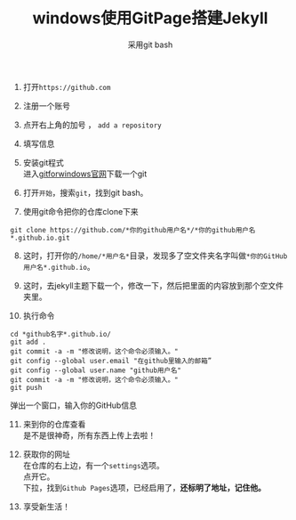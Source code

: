 ﻿---
layout: post
title: 'windows使用GitPage搭建Jekyll'
subtitle: '采用git bash'
keywords: github jekyll 教程 windows
tags: 教程 windows github
category: tech
cover: 'http://on2171g4d.bkt.clouddn.com/jekyll-banner.png'
---
1. 打开`https://github.com`  
  
2. 注册一个账号  
  
3. 点开右上角的加号 ， `add a repository`  
  
4. 填写信息
  
5. 安装git程式  
进入[gitforwindows官网](https://gitforwindows.org)下载一个git

6. 打开`开始`，搜索`git`，找到git bash。
  

7. 使用git命令把你的仓库clone下来  
```git
git clone https://github.com/*你的github用户名*/*你的github用户名*.github.io.git
```
  
8. 这时，打开你的`/home/*用户名*`目录，发现多了空文件夹名字叫做`*你的GitHub用户名*.github.io`。  
  
9. 这时，去jekyll主题下载一个，修改一下，然后把里面的内容放到那个空文件夹里。  
 
10. 执行命令
```git
cd *github名字*.github.io/
git add .
git commit -a -m "修改说明，这个命令必须输入。"
git config --global user.email "在github里输入的邮箱”
git config --global user.name "github用户名"
git commit -a -m "修改说明，这个命令必须输入。"
git push
```
弹出一个窗口，输入你的GitHub信息  
  
11. 来到你的仓库查看  
是不是很神奇，所有东西上传上去啦！
  
12. 获取你的网址  
在仓库的右上边，有一个`settings`选项。  
点开它。  
下拉，找到`Github Pages`选项，已经启用了，**还标明了地址，记住他。**
  
13. 享受新生活！
  
